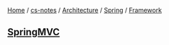 [Home](https://mengxianbin.github.io) /
[cs-notes](https://mengxianbin.github.io/cs-notes/site) /
[Architecture](https://mengxianbin.github.io/cs-notes/site/Architecture) /
[Spring](https://mengxianbin.github.io/cs-notes/site/Architecture/Spring) /
[Framework](https://mengxianbin.github.io/cs-notes/site/Architecture/Spring/Framework)

## [SpringMVC](https://mengxianbin.github.io/cs-notes/site/Architecture/Spring/Framework/SpringMVC/)
